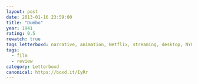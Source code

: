 ```yaml
---
layout: post 
date: 2013-01-16 23:59:00
title: "Dumbo"
year: 1941
rating: 0.5
rewatch: true
tags_letterboxd: narrative, animation, Netflix, streaming, desktop, NYC
tags:
  - film
  - review
category: Letterboxd
canonical: https://boxd.it/IyRr
---
```

